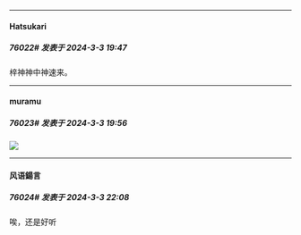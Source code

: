 ﻿
*****

####  Hatsukari  
##### 76022#       发表于 2024-3-3 19:47

梓神神中神速来。


*****

####  muramu  
##### 76023#       发表于 2024-3-3 19:56

<img src="https://static.saraba1st.com/image/smiley/face2017/072.png" referrerpolicy="no-referrer">


*****

####  风语鍚言  
##### 76024#       发表于 2024-3-3 22:08

唉，还是好听

